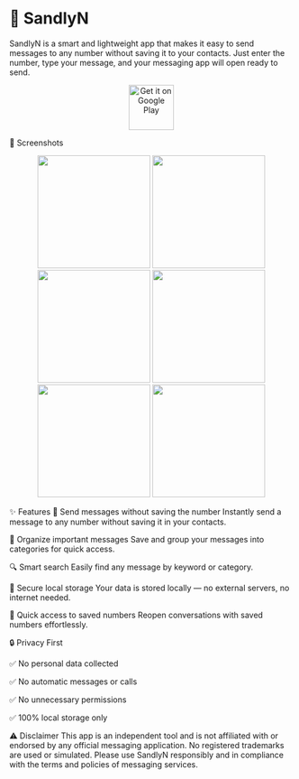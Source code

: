 
# 🚀 SandlyN
SandlyN is a smart and lightweight app that makes it easy to send messages to any number without saving it to your contacts.
Just enter the number, type your message, and your messaging app will open ready to send.

<p align="center"> <a href="https://play.google.com/store/apps/details?id=com.mnrra.sandlyn" target="_blank"> <img src="https://developer.android.com/images/brand/en_app_rgb_wo_45.png" alt="Get it on Google Play" height="80"/> </a> </p>

📸 Screenshots

<p align="center"> <img src="https://github.com/user-attachments/assets/66255349-51c8-441b-a1a3-90c7474a903c" width="200" /> <img src="https://github.com/user-attachments/assets/1ae78743-5fe5-4a90-b037-0a674bc8dd8b" width="200" /> <img src="https://github.com/user-attachments/assets/b0aa575f-00c0-4192-876d-5b5f741080d6" width="200" /> <img src="https://github.com/user-attachments/assets/d005177b-f3fe-4bc9-9946-64e32156650d" width="200" /> <img src="https://github.com/user-attachments/assets/b9c64b54-91b2-466e-bab4-3387dbe84614" width="200" /> <img src="https://github.com/user-attachments/assets/200a6443-cd58-48c3-b45b-56912ca01245" width="200" /> </p>
✨ Features
📲 Send messages without saving the number
Instantly send a message to any number without saving it in your contacts.

📁 Organize important messages
Save and group your messages into categories for quick access.

🔍 Smart search
Easily find any message by keyword or category.

🔐 Secure local storage
Your data is stored locally — no external servers, no internet needed.

🔄 Quick access to saved numbers
Reopen conversations with saved numbers effortlessly.

🔒 Privacy First

✅ No personal data collected

✅ No automatic messages or calls

✅ No unnecessary permissions

✅ 100% local storage only

⚠️ Disclaimer
This app is an independent tool and is not affiliated with or endorsed by any official messaging application.
No registered trademarks are used or simulated.
Please use SandlyN responsibly and in compliance with the terms and policies of messaging services.
